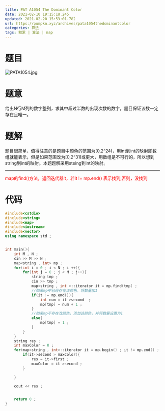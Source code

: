```yaml
---
title: PAT A1054 The Dominant Color
date: 2021-02-10 19:15:18.245
updated: 2021-02-20 15:53:01.782
url: https://pumpkn.xyz/archives/pata1054thedominantcolor
categories: 算法
tags: 积累 | 算法 | map   
---
```


# 题目
![PATA1054.jpg](https://pumpkn.xyz/upload/2021/02/PATA1054-b4e9de86997248ccb31d24d169b566cc.jpg)
# 题意
给出N行M列的数字整列，求其中超过半数的出现次数的数字，题目保证该数一定存在且唯一。
# 题解
题目很简单，值得注意的是题目中颜色的范围为[0,2^24)，用int到int的映射即数组就能表示，但是如果范围改为[0,2^31)或更大，用数组是不可行的，所以想到string到int的映射。本题题解采用steing到int的映射。
***
<font color="red">map的find()方法，返回迭代器it，若it != mp.end() 表示找到,否则，没找到</font>

# 代码
```c++
#include<cstdio>
#include<string>
#include<map>
#include<iostream>
#include<vector>
using namespace std ;


int main(){
    int M , N ;
    cin >> M >> N ;
    map<string , int> mp ;
    for(int i = 0 ; i < N ; i ++){
        for(int j = 0 ; j < M ; j++){
            string tmp ;
            cin >> tmp ;
            map<string , int >::iterator it = mp.find(tmp) ;
            //如果mp中已经存在该颜色，将数量加1
            if(it != mp.end()){
                int num = it->second  ;
                mp[tmp] = num + 1 ;
            }
            //如果mp不存在改颜色，添加该颜色，并将数量设置为1
            else{
                mp[tmp] = 1 ;
            }
        }
    }
    string res ;
    int maxColor = 0 ;
    for(map<string , int>::iterator it = mp.begin() ; it != mp.end() ; it++ ){
        if(it->second > maxColor){
            res = it->first ;
            maxColor = it->second ;
        }

    }

    cout << res ;


    return 0 ;
}

```